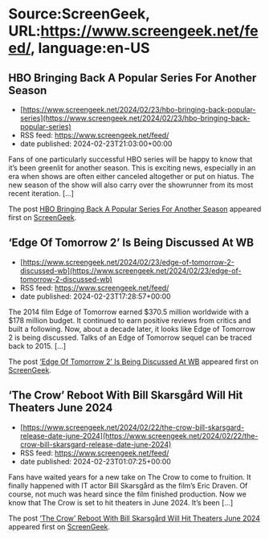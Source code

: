 # Source:ScreenGeek, URL:https://www.screengeek.net/feed/, language:en-US

## HBO Bringing Back A Popular Series For Another Season
 - [https://www.screengeek.net/2024/02/23/hbo-bringing-back-popular-series](https://www.screengeek.net/2024/02/23/hbo-bringing-back-popular-series)
 - RSS feed: https://www.screengeek.net/feed/
 - date published: 2024-02-23T21:03:00+00:00

<p>Fans of one particularly successful HBO series will be happy to know that it&#8217;s been greenlit for another season. This is exciting news, especially in an era when shows are often either canceled altogether or put on hiatus. The new season of the show will also carry over the showrunner from its most recent iteration. [...]</p>
<p>The post <a href="https://www.screengeek.net/2024/02/23/hbo-bringing-back-popular-series/">HBO Bringing Back A Popular Series For Another Season</a> appeared first on <a href="https://www.screengeek.net">ScreenGeek</a>.</p>

## ‘Edge Of Tomorrow 2’ Is Being Discussed At WB
 - [https://www.screengeek.net/2024/02/23/edge-of-tomorrow-2-discussed-wb](https://www.screengeek.net/2024/02/23/edge-of-tomorrow-2-discussed-wb)
 - RSS feed: https://www.screengeek.net/feed/
 - date published: 2024-02-23T17:28:57+00:00

<p>The 2014 film Edge of Tomorrow earned $370.5 million worldwide with a $178 million budget. It continued to earn positive reviews from critics and built a following. Now, about a decade later, it looks like Edge of Tomorrow 2 is being discussed. Talks of an Edge of Tomorrow sequel can be traced back to 2015. [...]</p>
<p>The post <a href="https://www.screengeek.net/2024/02/23/edge-of-tomorrow-2-discussed-wb/">&#8216;Edge Of Tomorrow 2&#8217; Is Being Discussed At WB</a> appeared first on <a href="https://www.screengeek.net">ScreenGeek</a>.</p>

## ‘The Crow’ Reboot With Bill Skarsgård Will Hit Theaters June 2024
 - [https://www.screengeek.net/2024/02/22/the-crow-bill-skarsgard-release-date-june-2024](https://www.screengeek.net/2024/02/22/the-crow-bill-skarsgard-release-date-june-2024)
 - RSS feed: https://www.screengeek.net/feed/
 - date published: 2024-02-23T01:07:25+00:00

<p>Fans have waited years for a new take on The Crow to come to fruition. It finally happened with IT actor Bill Skarsgård as the film&#8217;s Eric Draven. Of course, not much was heard since the film finished production. Now we know that The Crow is set to hit theaters in June 2024. It&#8217;s been [...]</p>
<p>The post <a href="https://www.screengeek.net/2024/02/22/the-crow-bill-skarsgard-release-date-june-2024/">&#8216;The Crow&#8217; Reboot With Bill Skarsgård Will Hit Theaters June 2024</a> appeared first on <a href="https://www.screengeek.net">ScreenGeek</a>.</p>

